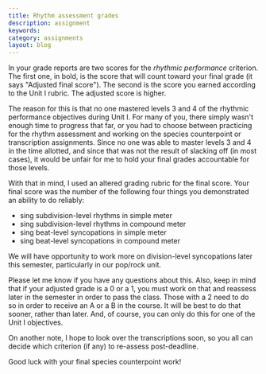 ```yaml
---
title: Rhythm assessment grades
description: assignment
keywords: 
category: assignments
layout: blog
---
```


In your grade reports are two scores for the *rhythmic performance* criterion. The first one, in bold, is the score that will count toward your final grade (it says "Adjusted final score"). The second is the score you earned according to the Unit I rubric. The adjusted score is higher.

The reason for this is that no one mastered levels 3 and 4 of the rhythmic performance objectives during Unit I. For many of you, there simply wasn't enough time to progress that far, or you had to choose between practicing for the rhythm assessment and working on the species counterpoint or transcription assignments. Since no one was able to master levels 3 and 4 in the time allotted, and since that was not the result of slacking off (in most cases), it would be unfair for me to hold your final grades accountable for those levels.

With that in mind, I used an altered grading rubric for the final score. Your final score was the number of the following four things you demonstrated an ability to do reliably:

- sing subdivision-level rhythms in simple meter
- sing subdivision-level rhythms in compound meter
- sing beat-level syncopations in simple meter
- sing beat-level syncopations in compound meter

We will have opportunity to work more on division-level syncopations later this semester, particularly in our pop/rock unit.

Please let me know if you have any questions about this. Also, keep in mind that if your adjusted grade is a 0 or a 1, you must work on that and reassess later in the semester in order to pass the class. Those with a 2 need to do so in order to receive an A or a B in the course. It will be best to do that sooner, rather than later. And, of course, you can only do this for one of the Unit I objectives.

On another note, I hope to look over the transcriptions soon, so you all can decide which criterion (if any) to re-assess post-deadline.

Good luck with your final species counterpoint work!
